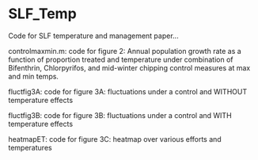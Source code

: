# SLF_Temp
Code for SLF temperature and management paper...

controlmaxmin.m: code for figure 2: Annual population growth rate as a function of proportion treated and temperature under combination of Bifenthrin,
Chlorpyrifos, and mid-winter chipping control measures at max and min temps.

fluctfig3A: code for figure 3A: fluctuations under a control and WITHOUT temperature effects

fluctfig3B: code for figure 3B: fluctuations under a control and WITH temperature effects

heatmapET: code for figure 3C: heatmap over various efforts and temperatures
